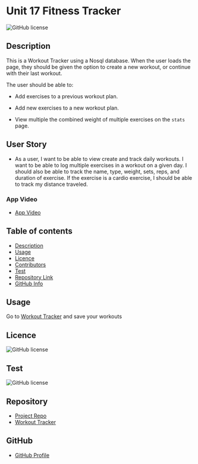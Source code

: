 # Unit 17 Fitness Tracker

![GitHub license](https://img.shields.io/badge/license-MIT-blue.svg)

## Description 

This is a Workout Tracker using a Nosql database.
When the user loads the page, they should be given the option to create a new workout, or continue with their last workout.

The user should be able to:

  * Add exercises to a previous workout plan.

  * Add new exercises to a new workout plan.

  * View multiple the combined weight of multiple exercises on the `stats` page.


## User Story

* As a user, I want to be able to view create and track daily workouts. I want to be able to log multiple exercises in a workout on a given day. I should also be able to track the name, type, weight, sets, reps, and duration of exercise. If the exercise is a cardio exercise, I should be able to track my distance traveled.

### App Video
- [App Video](https://drive.google.com/file/d/13SlOGM6eYKXqsWEF-127h4hli_OgoBvx/view?usp=sharing)


## Table of contents

- [Description](#Description)
- [Usage](#Usage)
- [Licence](#Licence)
- [Contributors](#Contributors)
- [Test](#Test)
- [Repository Link](#Repository)
- [GitHub Info](#GitHub) 

## Usage

Go to [Workout Tracker](https://ashley-anness-fitness-tracker.herokuapp.com/) and save your workouts

## Licence

![GitHub license](https://img.shields.io/badge/license-MIT-blue.svg)

## Test

![GitHub license](https://img.shields.io/badge/test-100%25-success)


## Repository

- [Project Repo](https://github.com/aanness/Fitness-Tracker)
- [Workout Tracker](https://ashley-anness-fitness-tracker.herokuapp.com/)

## GitHub

- [GitHub Profile](https://github.com/aanness)
